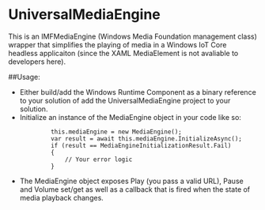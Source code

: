 # UniversalMediaEngine
This is an IMFMediaEngine (Windows Media Foundation management class) wrapper that simplifies the playing of media 
in a Windows IoT Core headless applicaiton (since the XAML MediaElement is not avaliable to developers here).

##Usage:

* Either build/add the Windows Runtime Component as a binary reference to your solution of add the UniversalMediaEngine project to your solution.
* Initialize an instance of the MediaEngine object in your code like so:
```
            this.mediaEngine = new MediaEngine();
            var result = await this.mediaEngine.InitializeAsync();
            if (result == MediaEngineInitializationResult.Fail)
            {
                // Your error logic           
            }
```
* The MediaEngine object exposes Play (you pass a valid URL), Pause and Volume set/get as well as a callback that is fired when the state of media playback changes.
 